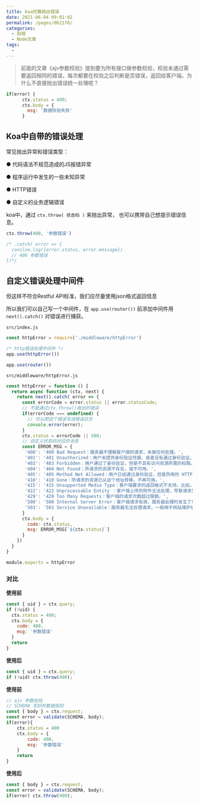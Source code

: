 ```yaml
---
title: koa优雅抛出错误
date: 2021-06-04 09:01:02
permalink: /pages/0621f6/
categories: 
  - 前端
  - Node文章
tags: 
  - 
---
```

> 前面的文章《ajv参数校验》提到要为所有接口做参数校验，校验未通过需要返回相同的错误，每次都要在校验之后判断是否错误，返回给客户端。为什么不直接抛出错误统一处理呢？

```js
if(error) {
      ctx.status = 400;
      ctx.body = {
        msg: '数据校验失败'
      }
```

## Koa中自带的错误处理

常见抛出异常和错误类型：

● 代码语法不规范造成的JS报错异常

● 程序运行中发生的一些未知异常

● HTTP错误

● 自定义的业务逻辑错误

 koa中，通过 `ctx.throw( 状态码 )` 来抛出异常， 也可以携带自己想提示错误信息。

```js
ctx.throw(400, '参数错误')

/* .catch( error => {
  consloe.log({error.status, error.message})
  // 400 参数错误
})*/
```

## 自定义错误处理中间件

但这样不符合Restful API标准，我们应尽量使用json格式返回信息

所以我们可以自己写一个中间件，在 `app.use(router())` 前添加中间件用 `next().catch()` 对错误进行捕获。

`src/index.js`

```js
const httpError = require('./middleware/httpError')

/* http错误处理中间件 */
app.use(httpError())

app.use(router())
```

`src/middleware/httpError.js`

```js
const httpError = function () {
  return async function (ctx, next) {
    return next().catch( error => {
      const errorCode = error.status || error.statusCode;
      // 不是通过ctx.throw()抛出的错误
      if(errorCode === undefined) {
        // 可以把这个错误写进错误日志
        console.error(error);
      }
      ctx.status = errorCode || 500;
      // 自定义状态码对应的消息
      const ERROR_MSG = {
       '400': '400 Bad Request：服务器不理解客户端的请求，未做任何处理。',
       '401': '401 Unauthorized：用户未提供身份验证凭据，或者没有通过身份验证。',
       '403': '403 Forbidden：用户通过了身份验证，但是不具有访问资源所需的权限。',
       '404': '404 Not Found：所请求的资源不存在，或不可用。',
       '405': '405 Method Not Allowed：用户已经通过身份验证，但是所用的 HTTP 方法不在他的权限之内。',
       '410': '410 Gone：所请求的资源已从这个地址转移，不再可用。',
       '415': '415 Unsupported Media Type：客户端要求的返回格式不支持。比如，API 只能返回 JSON 格式，但是客户端要求返回 XML 格式。',
       '422': '422 Unprocessable Entity ：客户端上传的附件无法处理，导致请求失败。',
       '429': '429 Too Many Requests：客户端的请求次数超过限额。',
       '500': '500 Internal Server Error：客户端请求有效，服务器处理时发生了意外。',
       '503': '503 Service Unavailable：服务器无法处理请求，一般用于网站维护状态。'
      }
      ctx.body = {
        code: ctx.status,
        msg: ERROR_MSG[`${ctx.status}`]
      }
    })
  }
}

module.exports = httpError
```

### 对比

**使用前**

```js
const { uid } = ctx.query;
if (!uid) {
  ctx.status = 400;
  ctx.body = {
    code: 400,
    msg: '参数错误'
  }
  return
}
```

**使用后**

```js
const { uid } = ctx.query;
if (!uid) ctx.throw(400);
```

**使用前**

```js
// ajv 参数校验
// SCHEMA 写好的数据规则
const { body } = ctx.request;
const error = validate(SCHEMA, body);
if(error){
    ctx.status = 400
    ctx.body = {
        code: 400,
        msg: '参数错误'
    }
    return
}
```

**使用后**

```js
const { body } = ctx.request;
const error = validate(SCHEMA, body);
if(error) ctx.throw(400);
```

